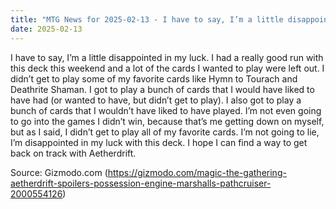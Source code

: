 ```yaml
---
title: "MTG News for 2025-02-13 - I have to say, I’m a little disappointed in my luc..."
date: 2025-02-13
---
```


I have to say, I’m a little disappointed in my luck. I had a really good run with this deck this weekend and a lot of the cards I wanted to play were left out. I didn’t get to play some of my favorite cards like Hymn to Tourach and Deathrite Shaman. I got to play a bunch of cards that I would have liked to have had (or wanted to have, but didn’t get to play). I also got to play a bunch of cards that I wouldn’t have liked to have played. I’m not even going to go into the games I didn’t win, because that’s me getting down on myself, but as I said, I didn’t get to play all of my favorite cards. I’m not going to lie, I’m disappointed in my luck with this deck. I hope I can find a way to get back on track with Aetherdrift.

Source: Gizmodo.com (https://gizmodo.com/magic-the-gathering-aetherdrift-spoilers-possession-engine-marshalls-pathcruiser-2000554126)
